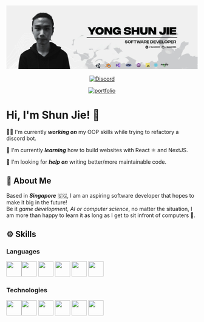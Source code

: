 ![Logo](assets/banner.jfif)

<div align="center">

[![Discord](https://img.shields.io/discord/232873555031752704?label=Discord&logo=discord&style=for-the-badge)](https://discord.gg/Gyhn4P6)

[![portfolio](https://img.shields.io/badge/my_portfolio-000?style=for-the-badge&logo=ko-fi&logoColor=white)](https://Ruin9999.github.io)

</div>

# Hi, I'm Shun Jie! 👋

👩‍💻 I'm currently ***working on*** my OOP skills while trying to refactory a discord bot.  

🧠 I'm currently ***learning*** how to build websites with React ⚛ and NextJS.  

🤔 I'm looking for ***help on*** writing better/more maintainable code.

## 🚀 About Me
Based in ***Singapore*** 🇸🇬, I am an aspiring software developer that hopes to make it big in the future!  
Be it *game development, AI or computer science*, no matter the situation, I am more than happy to
learn it as long as I get to sit infront of computers 💖.

## ⚙️ Skills

### Languages
<img src="https://cdn.jsdelivr.net/gh/devicons/devicon/icons/html5/html5-original.svg" width="40px" height="40px" /><img src="https://cdn.jsdelivr.net/gh/devicons/devicon/icons/css3/css3-original.svg" width="40px" height="40px" />
<img src="https://cdn.jsdelivr.net/gh/devicons/devicon/icons/javascript/javascript-plain.svg" width="40px" height="40px" />
<img src="https://cdn.jsdelivr.net/gh/devicons/devicon/icons/typescript/typescript-original.svg" width="40px" height="40px" />
<img src="https://cdn.jsdelivr.net/gh/devicons/devicon/icons/csharp/csharp-original.svg" width="40px" height="40px" />
<img src="https://cdn.jsdelivr.net/gh/devicons/devicon/icons/php/php-plain.svg" width="40px" height="40px" />

### Technologies
<img src="https://cdn.jsdelivr.net/gh/devicons/devicon/icons/nodejs/nodejs-plain-wordmark.svg" width="40px" height="40px" /><img src="https://cdn.jsdelivr.net/gh/devicons/devicon/icons/react/react-original.svg" width="40px" height="40px" />
<img src="https://cdn.jsdelivr.net/gh/devicons/devicon/icons/electron/electron-original.svg" width="40px" height="40px" />
<img src="https://cdn.jsdelivr.net/gh/devicons/devicon/icons/mysql/mysql-original-wordmark.svg" width="40px" height="40px" />
<img src="https://cdn.jsdelivr.net/gh/devicons/devicon/icons/redis/redis-original-wordmark.svg" width="40px" height="40px" />
<img src="https://cdn.jsdelivr.net/gh/devicons/devicon/icons/git/git-original.svg" width="40px" height="40px" />


